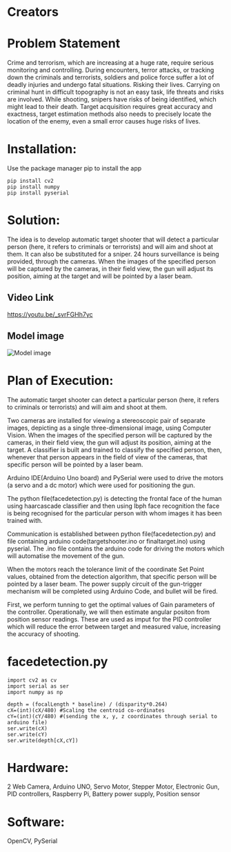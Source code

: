  #                                                                          Creators


# Problem Statement

Crime and terrorism, which are increasing at a huge rate,  require serious monitoring and controlling. During encounters, terror attacks, or tracking down the criminals and terrorists, soldiers and police force suffer a lot of deadly injuries and undergo fatal situations. Risking their lives. Carrying on criminal hunt  in difficult topography  is not an easy task, life threats and risks are involved. While shooting, snipers  have  risks of being identified, which might lead to their death. Target acquisition requires great  accuracy and exactness, target estimation methods also needs to precisely locate the location of the enemy, even a small  error causes huge 
risks of lives.

# Installation:

Use the package manager pip to install the app

```
pip install cv2 
pip install numpy
pip install pyserial
```

# Solution:

The idea is to develop automatic target shooter that will detect a particular person (here, it refers to criminals or terrorists) and will aim and shoot at them. It can also be substituted for a sniper. 24 hours surveillance is being provided, through the cameras. When the images of the specified person will be captured by the cameras, in their field view, the gun will adjust its position, aiming at the target and will be pointed by a laser beam. 

## Video Link 
https://youtu.be/_svrFGHh7yc

## Model image
![Model image](https://github.com/Sayantani-Bhattacharya/IOT_Snipper/blob/master/image.jpeg?raw=true)

# Plan of Execution:

The automatic target shooter can detect a particular person (here, it refers to criminals or terrorists) and will aim and shoot at them.

Two cameras are installed for viewing a stereoscopic pair of separate images, depicting as a single three-dimensional image, using Computer Vision. When the images of the specified person will be captured by the cameras, in their field view, the gun will adjust its position, aiming at the target. A classifier is built and trained to classify the specified person, then, whenever that person appears in the field of view of the cameras, that specific person will be pointed by a laser beam.

Arduino IDE(Arduino Uno board) and PySerial were used to drive the motors (a servo and a dc motor) which were used for positioning the gun.  

The python file(facedetection.py) is detecting the frontal face of the human using haarcascade classifier and then using lbph face recognition the face is being recognised for the particular person with whom images it has been trained with. 

Communication is established between python file(facedetection.py) and file containing arduino code(targetshooter.ino or finaltarget.ino) using pyserial. The .ino file contains the arduino code for driving the motors which will automatise the movement of the gun.

When the motors reach the tolerance limit of the coordinate Set Point values, obtained from the detection algorithm,  that specific person will be pointed by a laser beam. The power supply circuit of the gun-trigger mechanism will be completed using Arduino Code, and bullet will be fired.

First, we perform tunning to get the optimal values of Gain parameters of the controller. Operationally, we will then estimate angular positon from position sensor readings. These are used as imput for the PID controller which will reduce the error between target and measured value, increasing the accuracy of shooting.

# facedetection.py

```
import cv2 as cv
import serial as ser
import numpy as np

depth = (focalLength * baseline) / (disparity*0.264)
cX=(int)(cX/480) #Scaling the centroid co-ordinates 
cY=(int)(cY/480) #(sending the x, y, z coordinates through serial to arduino file) 
ser.write(cX) 
ser.write(cY) 
ser.write(depth[cX,cY])
```

# Hardware:
2 Web Camera, Arduino UNO, Servo Motor, Stepper Motor, Electronic Gun, PID controllers, Raspberry Pi, Battery power supply, Position sensor 

# Software:
OpenCV, PySerial 

